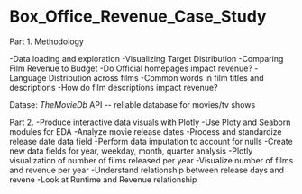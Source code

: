 # Box_Office_Revenue_Case_Study
Part 1. Methodology

-Data loading and exploration 
-Visualizing Target Distribution
-Comparing Film Revenue to Budget 
-Do Official homepages impact revenue?
-Language Distribution across films
-Common words in film titles and descriptions 
-How do film descriptions impact revenue?




Datase: _TheMovieDb_ API -- reliable database for movies/tv shows

Part 2. 
-Produce interactive data visuals with Plotly 
-Use Ploty and Seaborn modules for EDA
-Analyze movie release dates 
-Process and standardize release date data field 
-Perform data imputation to account for nulls
-Create new data fields for year, weekday, month, quarter analysis
-Plotly visualization of number of films released per year
-Visualize number of films and revenue per year 
-Understand relationship between release days and revene
-Look at Runtime and Revenue relationship 
